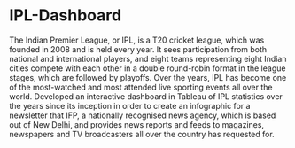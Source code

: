 # IPL-Dashboard
The Indian Premier League, or IPL, is a T20 cricket league, which was founded in 2008 and is held every year. It sees participation from both national and international players, and eight teams representing eight Indian cities compete with each other in a double round-robin format in the league stages, which are followed by playoffs. Over the years, IPL has become one of the most-watched and most attended live sporting events all over the world.
Developed an interactive dashboard in Tableau of IPL statistics over the years since its inception in order to create an infographic for a newsletter that IFP, a nationally recognised news agency, which is based out of New Delhi, and provides news reports and feeds to magazines, newspapers and TV broadcasters all over the country has requested for. 
